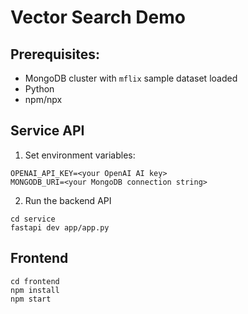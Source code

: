 # Vector Search Demo

## Prerequisites:

- MongoDB cluster with ```mflix``` sample dataset loaded
- Python
- npm/npx

## Service API

1. Set environment variables:
```
OPENAI_API_KEY=<your OpenAI AI key>
MONGODB_URI=<your MongoDB connection string>
```


2. Run the backend API
```
cd service
fastapi dev app/app.py
```

## Frontend

```
cd frontend
npm install
npm start
```